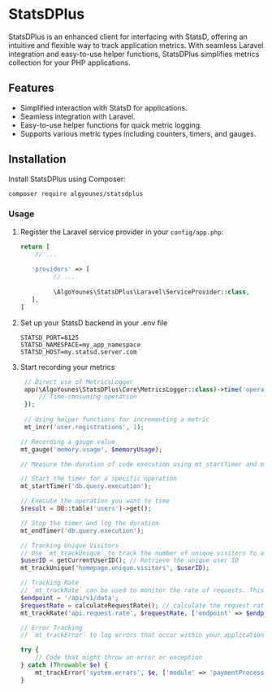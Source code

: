 # StatsDPlus

StatsDPlus is an enhanced client for interfacing with StatsD, offering an intuitive and flexible way to track application metrics. With seamless Laravel integration and easy-to-use helper functions, StatsDPlus simplifies metrics collection for your PHP applications.

## Features

- Simplified interaction with StatsD for applications.
- Seamless integration with Laravel.
- Easy-to-use helper functions for quick metric logging.
- Supports various metric types including counters, timers, and gauges.

## Installation

Install StatsDPlus using Composer:

```shell
composer require algyounes/statsdplus
```

### Usage

1. Register the Laravel service provider in your `config/app.php`:

   ```php
   return [
       // ...
       
      'providers' => [
            // ...
            
            \AlgoYounes\StatsDPlus\Laravel\ServiceProvider::class,
      ],
   ]
   ``` 

2. Set up your StatsD backend in your .env file

   ```shell
   STATSD_PORT=8125
   STATSD_NAMESPACE=my_app_namespace
   STATSD_HOST=my.statsd.server.com
   ```

3. Start recording your metrics

   ```php
    // Direct use of MetricsLogger
    app(\AlgoYounes\StatsDPlus\Core\MetricsLogger::class)->time('operation.duration', function () {
        // Time-consuming operation
    });
    
    // Using helper functions for incrementing a metric
    mt_incr('user.registrations', 1);
   
   // Recording a gauge value
   mt_gauge('memory.usage', $memoryUsage);
   
   // Measure the duration of code execution using mt_startTimer and mt_endTimer :

   // Start the timer for a specific operation
   mt_startTimer('db.query.execution');
   
   // Execute the operation you want to time
   $result = DB::table('users')->get();
   
   // Stop the timer and log the duration
   mt_endTimer('db.query.execution');

   // Tracking Unique Visitors
   // Use `mt_trackUnique` to track the number of unique visitors to a specific page in the application. This method is ideal for understanding user engagement and reach.
   $userID = getCurrentUserID(); // Retrieve the unique user ID
   mt_trackUnique('homepage.unique.visitors', $userID);

   // Tracking Rate
   // `mt_trackRate` can be used to monitor the rate of requests. This is useful for identifying usage patterns and potential bottlenecks.
   $endpoint = '/api/v1/data';
   $requestRate = calculateRequestRate(); // calculate the request rate
   mt_trackRate('api.request.rate', $requestRate, ['endpoint' => $endpoint]);

   // Error Tracking 
   // `mt_trackError` to log errors that occur within your application. This function helps in identifying and responding to issues promptly.
   
   try {
       // Code that might throw an error or exception
   } catch (Throwable $e) {
       mt_trackError('system.errors', $e, ['module' => 'paymentProcessing']);
   }
   
   ```
